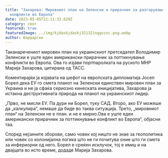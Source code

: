 ```yaml
---
title: "Захарова: Мировниот план на Зеленски е прирачник за разгорување
  конфликти во Европа"
date: 2023-05-05T22:11:32.620Z
category: свет
featured: true
featuredImage: ../img/kjdaskjdaskj321321nggvzxc.png.webp
author: Вардарски
---
```


Таканаречениот мировен план на украинскиот претседател Володимир Зеленски е уште еден американски прирачник за поттикнување конфликти во Европа. Ова го изјави портпаролката на руското МНР Марија Захарова, цитирана од ТАСС.

Коментирајќи ја изјавата на шефот на европската дипломатија Јосеп Борел дека ЕУ го смета планот на Зеленски единствен мировен план за Украина и не ја сфаќа сериозно кинеската иницијатива, Захарова ја истакна деструктивната природа на планот на украинскиот лидер.

„Прво, не мисли ЕУ. Па дури ни Борел, туку САД. Второ, ако ЕУ можеше да „калкулира“, немаше да биде во таква ситуација. Трето, „мировниот план“ на Зеленски не е план. и не е мирно.Ова е уште еден американски прирачник за поттикнување конфликт во Европа“, објасни таа.

Според нејзините зборови, само човек кој ништо не знае за геополитика или човек со колонијална логика што не ги почитува оние што ги смета за инфериорни од него. Борел е среќен исклучок, тој е имиџ и на двајцата во исто време, додаде Марија Захарова.
